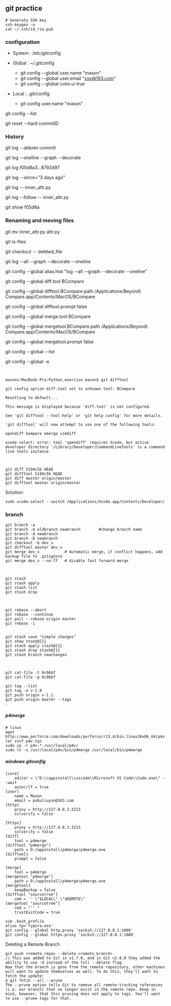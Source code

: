 ## git practice

``` shell
# Generate SSH key
ssh-keygen -o
cat ~/.ssh/id_rsa.pub
```



### configuration

* System : /etc/gitconfig

* Global : ~/.gitconfig
    * git config --global user.name "mason"
    * git config --global user.email "xxx@163.com"
    * git config --global color.ui true

* Local : .git/config

    * git config user.name "mason"

git config --list

git reset --hard commitID

### History

git log --abbrev-commit

git log --oneline --graph --decorate

git log f05d8a3...8792d97

git log --since="3 days ago"

git log -- inner_attr.py

git log --follow -- inner_attr.py 

 git show f05d8a

### Renaming and moving files

git mv inner_attr.py attr.py 

git ls-files

git checkout -- deleted_file

git log --all --graph --decorate --oneline

git config --global alias.hist "log --all --graph --decorate --oneline"

git config --global diff.tool BCompare

git config --global difftool.BCompare.path /Applications/Beyond\ Compare.app/Contents/MacOS/BCompare

git config --global difftool.prompt false

git config --global merge.tool BCompare

git config --global mergetool.BCompare.path /Applications/Beyond\ Compare.app/Contents/MacOS/BCompare

git config --global mergetool.prompt false

git config --global --list    

git config --global -e

```shell


masons-MacBook-Pro:Python_exercise mason$ git difftool

git config option diff.tool set to unknown tool: BCompare

Resetting to default...

This message is displayed because 'diff.tool' is not configured.

See 'git difftool --tool-help' or 'git help config' for more details.

'git difftool' will now attempt to use one of the following tools:

opendiff kompare emerge vimdiff

xcode-select: error: tool 'opendiff' requires Xcode, but active developer directory '/Library/Developer/CommandLineTools' is a command line tools instance



git diff 5194c5b HEAD
git difftool 5194c5b HEAD
git diff master origin/master
git difftool master origin/master
```

Solution:

```shell
sudo xcode-select --switch /Applications/Xcode.app/Contents/Developer/
```

### branch

``` 
git branch -a
git branch -m oldbranch newbranch        #change branch name
git branch -d newbranch
git branch -D newbranch
git checkout -b dev_x
git difftool master dev_x
git merge dev_x           # Automatic merge, if conflict happens, add backup file to .gitignore
git merge dev_x --no-ff   # disable fast forward merge



git stash
git stash apply
git stash list
git stash drop



git rebase --abort
git rebase --continue
git pull --rebase origin master
git rebase -i


git stash save "simple changes"
git show stash@{1}
git stash apply stash@{1}
git stash drop stash@{1}
git stash branch newchanges



git cat-file -t 0c96bf
git cat-file -p 0c96bf

git tag --list
git tag -a v-1.0
git push origin v-1.1
git push origin master --tags
.
```

##### p4merge

``` shell
# linux
wget http://www.perforce.com/downloads/perforce/r13.4/bin.linux26x86_64/p4v.tgz
tar zxvf p4v.tgz
sudo cp -r p4v-* /usr/local/p4v/
sudo ln -s /usr/local/p4v/bin/p4merge /usr/local/bin/p4merge

```

##### windows gitconfig

``` shell
[core]
	editor = \"D:\\appinstall\\vscode\\Microsoft VS Code\\Code.exe\" --wait
	autocrlf = true
[user]
	name = Mason
	email = pubuliuyun@163.com
[http]
	proxy = http://127.0.0.1:3213
	sslverify = false

[https]
	proxy = http://127.0.0.1:3213
	sslverify = false
[diff]
	tool = p4merge
[difftool "p4merge"]
	path = D:/appinstall/p4merge/p4merge.exe
[difftool]
	prompt = false

[merge]
	tool = p4merge
[mergetool "p4merge"]
	path = D:/appinstall/p4merge/p4merge.exe
[mergetool]
	keepBackup = false
[difftool "sourcetree"]
	cmd = '' \"$LOCAL\" \"$REMOTE\"
[mergetool "sourcetree"]
	cmd = "'' "
	trustExitCode = true
```

``` shell
vim .bash_profile
alias tp='Typora.exe'
git config --global http.proxy 'socks5://127.0.0.1:1080'
git config --global https.proxy 'socks5://127.0.0.1:1080'
```
Deleting a Remote Branch
``` shell
git push <remote_repo> --delete <remote_branch>
// This was added to Git in v1.7.0, and in Git v2.8.0 they added the ability to use -d instead of the full --delete flag.
Now that the branch is gone from the remote repository, other machines will want to update themselves as well. To do this, they'll want to fetch the update:
$ git fetch --all --prune
The --prune option tells Git to remove all remote-tracking references (i.e. our branch) that no longer exist in the remote repo. Keep in mind, however, that this pruning does not apply to tags. You'll want to use --prune-tags for that.
```
